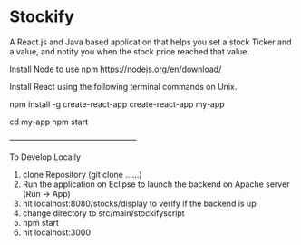 # Stockify
A React.js and Java based application that helps you set a stock Ticker and a value, and notify you when the stock price reached that value.


Install Node to use npm
https://nodejs.org/en/download/

Install React using the following terminal commands on Unix. 

npm install -g create-react-app
create-react-app my-app

cd my-app
npm start


————————————————

To Develop Locally

1) clone Repository (git clone ……)
2) Run the application on Eclipse to launch the backend on Apache server (Run -> App)
3) hit localhost:8080/stocks/display to verify if the backend is up
4) change directory to src/main/stockifyscript
5) npm start
6) hit localhost:3000 
